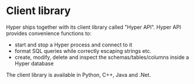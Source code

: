 # Client library

Hyper ships together with its client library called "Hyper API".
Hyper API provides convenience functions to:

* start and stop a Hyper process and connect to it
* format SQL queries while correctly escaping strings etc.
* create, modify, delete and inspect the schemas/tables/columns inside a Hyper database

The client library is available in Python, C++, Java and .Net.